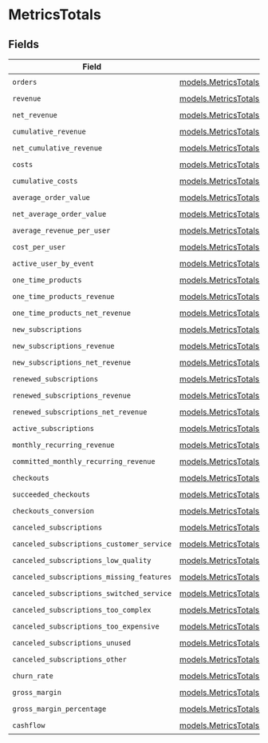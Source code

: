 # MetricsTotals


## Fields

| Field                                                                                                                      | Type                                                                                                                       | Required                                                                                                                   | Description                                                                                                                |
| -------------------------------------------------------------------------------------------------------------------------- | -------------------------------------------------------------------------------------------------------------------------- | -------------------------------------------------------------------------------------------------------------------------- | -------------------------------------------------------------------------------------------------------------------------- |
| `orders`                                                                                                                   | [models.MetricsTotalsOrders](../models/metricstotalsorders.md)                                                             | :heavy_check_mark:                                                                                                         | N/A                                                                                                                        |
| `revenue`                                                                                                                  | [models.MetricsTotalsRevenue](../models/metricstotalsrevenue.md)                                                           | :heavy_check_mark:                                                                                                         | N/A                                                                                                                        |
| `net_revenue`                                                                                                              | [models.MetricsTotalsNetRevenue](../models/metricstotalsnetrevenue.md)                                                     | :heavy_check_mark:                                                                                                         | N/A                                                                                                                        |
| `cumulative_revenue`                                                                                                       | [models.MetricsTotalsCumulativeRevenue](../models/metricstotalscumulativerevenue.md)                                       | :heavy_check_mark:                                                                                                         | N/A                                                                                                                        |
| `net_cumulative_revenue`                                                                                                   | [models.MetricsTotalsNetCumulativeRevenue](../models/metricstotalsnetcumulativerevenue.md)                                 | :heavy_check_mark:                                                                                                         | N/A                                                                                                                        |
| `costs`                                                                                                                    | [models.MetricsTotalsCosts](../models/metricstotalscosts.md)                                                               | :heavy_check_mark:                                                                                                         | N/A                                                                                                                        |
| `cumulative_costs`                                                                                                         | [models.MetricsTotalsCumulativeCosts](../models/metricstotalscumulativecosts.md)                                           | :heavy_check_mark:                                                                                                         | N/A                                                                                                                        |
| `average_order_value`                                                                                                      | [models.MetricsTotalsAverageOrderValue](../models/metricstotalsaverageordervalue.md)                                       | :heavy_check_mark:                                                                                                         | N/A                                                                                                                        |
| `net_average_order_value`                                                                                                  | [models.MetricsTotalsNetAverageOrderValue](../models/metricstotalsnetaverageordervalue.md)                                 | :heavy_check_mark:                                                                                                         | N/A                                                                                                                        |
| `average_revenue_per_user`                                                                                                 | [models.MetricsTotalsAverageRevenuePerUser](../models/metricstotalsaveragerevenueperuser.md)                               | :heavy_check_mark:                                                                                                         | N/A                                                                                                                        |
| `cost_per_user`                                                                                                            | [models.MetricsTotalsCostPerUser](../models/metricstotalscostperuser.md)                                                   | :heavy_check_mark:                                                                                                         | N/A                                                                                                                        |
| `active_user_by_event`                                                                                                     | [models.MetricsTotalsActiveUserByEvent](../models/metricstotalsactiveuserbyevent.md)                                       | :heavy_check_mark:                                                                                                         | N/A                                                                                                                        |
| `one_time_products`                                                                                                        | [models.MetricsTotalsOneTimeProducts](../models/metricstotalsonetimeproducts.md)                                           | :heavy_check_mark:                                                                                                         | N/A                                                                                                                        |
| `one_time_products_revenue`                                                                                                | [models.MetricsTotalsOneTimeProductsRevenue](../models/metricstotalsonetimeproductsrevenue.md)                             | :heavy_check_mark:                                                                                                         | N/A                                                                                                                        |
| `one_time_products_net_revenue`                                                                                            | [models.MetricsTotalsOneTimeProductsNetRevenue](../models/metricstotalsonetimeproductsnetrevenue.md)                       | :heavy_check_mark:                                                                                                         | N/A                                                                                                                        |
| `new_subscriptions`                                                                                                        | [models.MetricsTotalsNewSubscriptions](../models/metricstotalsnewsubscriptions.md)                                         | :heavy_check_mark:                                                                                                         | N/A                                                                                                                        |
| `new_subscriptions_revenue`                                                                                                | [models.MetricsTotalsNewSubscriptionsRevenue](../models/metricstotalsnewsubscriptionsrevenue.md)                           | :heavy_check_mark:                                                                                                         | N/A                                                                                                                        |
| `new_subscriptions_net_revenue`                                                                                            | [models.MetricsTotalsNewSubscriptionsNetRevenue](../models/metricstotalsnewsubscriptionsnetrevenue.md)                     | :heavy_check_mark:                                                                                                         | N/A                                                                                                                        |
| `renewed_subscriptions`                                                                                                    | [models.MetricsTotalsRenewedSubscriptions](../models/metricstotalsrenewedsubscriptions.md)                                 | :heavy_check_mark:                                                                                                         | N/A                                                                                                                        |
| `renewed_subscriptions_revenue`                                                                                            | [models.MetricsTotalsRenewedSubscriptionsRevenue](../models/metricstotalsrenewedsubscriptionsrevenue.md)                   | :heavy_check_mark:                                                                                                         | N/A                                                                                                                        |
| `renewed_subscriptions_net_revenue`                                                                                        | [models.MetricsTotalsRenewedSubscriptionsNetRevenue](../models/metricstotalsrenewedsubscriptionsnetrevenue.md)             | :heavy_check_mark:                                                                                                         | N/A                                                                                                                        |
| `active_subscriptions`                                                                                                     | [models.MetricsTotalsActiveSubscriptions](../models/metricstotalsactivesubscriptions.md)                                   | :heavy_check_mark:                                                                                                         | N/A                                                                                                                        |
| `monthly_recurring_revenue`                                                                                                | [models.MetricsTotalsMonthlyRecurringRevenue](../models/metricstotalsmonthlyrecurringrevenue.md)                           | :heavy_check_mark:                                                                                                         | N/A                                                                                                                        |
| `committed_monthly_recurring_revenue`                                                                                      | [models.MetricsTotalsCommittedMonthlyRecurringRevenue](../models/metricstotalscommittedmonthlyrecurringrevenue.md)         | :heavy_check_mark:                                                                                                         | N/A                                                                                                                        |
| `checkouts`                                                                                                                | [models.MetricsTotalsCheckouts](../models/metricstotalscheckouts.md)                                                       | :heavy_check_mark:                                                                                                         | N/A                                                                                                                        |
| `succeeded_checkouts`                                                                                                      | [models.MetricsTotalsSucceededCheckouts](../models/metricstotalssucceededcheckouts.md)                                     | :heavy_check_mark:                                                                                                         | N/A                                                                                                                        |
| `checkouts_conversion`                                                                                                     | [models.MetricsTotalsCheckoutsConversion](../models/metricstotalscheckoutsconversion.md)                                   | :heavy_check_mark:                                                                                                         | N/A                                                                                                                        |
| `canceled_subscriptions`                                                                                                   | [models.MetricsTotalsCanceledSubscriptions](../models/metricstotalscanceledsubscriptions.md)                               | :heavy_check_mark:                                                                                                         | N/A                                                                                                                        |
| `canceled_subscriptions_customer_service`                                                                                  | [models.MetricsTotalsCanceledSubscriptionsCustomerService](../models/metricstotalscanceledsubscriptionscustomerservice.md) | :heavy_check_mark:                                                                                                         | N/A                                                                                                                        |
| `canceled_subscriptions_low_quality`                                                                                       | [models.MetricsTotalsCanceledSubscriptionsLowQuality](../models/metricstotalscanceledsubscriptionslowquality.md)           | :heavy_check_mark:                                                                                                         | N/A                                                                                                                        |
| `canceled_subscriptions_missing_features`                                                                                  | [models.MetricsTotalsCanceledSubscriptionsMissingFeatures](../models/metricstotalscanceledsubscriptionsmissingfeatures.md) | :heavy_check_mark:                                                                                                         | N/A                                                                                                                        |
| `canceled_subscriptions_switched_service`                                                                                  | [models.MetricsTotalsCanceledSubscriptionsSwitchedService](../models/metricstotalscanceledsubscriptionsswitchedservice.md) | :heavy_check_mark:                                                                                                         | N/A                                                                                                                        |
| `canceled_subscriptions_too_complex`                                                                                       | [models.MetricsTotalsCanceledSubscriptionsTooComplex](../models/metricstotalscanceledsubscriptionstoocomplex.md)           | :heavy_check_mark:                                                                                                         | N/A                                                                                                                        |
| `canceled_subscriptions_too_expensive`                                                                                     | [models.MetricsTotalsCanceledSubscriptionsTooExpensive](../models/metricstotalscanceledsubscriptionstooexpensive.md)       | :heavy_check_mark:                                                                                                         | N/A                                                                                                                        |
| `canceled_subscriptions_unused`                                                                                            | [models.MetricsTotalsCanceledSubscriptionsUnused](../models/metricstotalscanceledsubscriptionsunused.md)                   | :heavy_check_mark:                                                                                                         | N/A                                                                                                                        |
| `canceled_subscriptions_other`                                                                                             | [models.MetricsTotalsCanceledSubscriptionsOther](../models/metricstotalscanceledsubscriptionsother.md)                     | :heavy_check_mark:                                                                                                         | N/A                                                                                                                        |
| `churn_rate`                                                                                                               | [models.MetricsTotalsChurnRate](../models/metricstotalschurnrate.md)                                                       | :heavy_check_mark:                                                                                                         | N/A                                                                                                                        |
| `gross_margin`                                                                                                             | [models.MetricsTotalsGrossMargin](../models/metricstotalsgrossmargin.md)                                                   | :heavy_check_mark:                                                                                                         | N/A                                                                                                                        |
| `gross_margin_percentage`                                                                                                  | [models.MetricsTotalsGrossMarginPercentage](../models/metricstotalsgrossmarginpercentage.md)                               | :heavy_check_mark:                                                                                                         | N/A                                                                                                                        |
| `cashflow`                                                                                                                 | [models.MetricsTotalsCashflow](../models/metricstotalscashflow.md)                                                         | :heavy_check_mark:                                                                                                         | N/A                                                                                                                        |